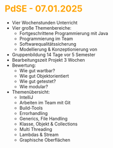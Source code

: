# <font color = "orange">PdSE - 07.01.2025</font>
- Vier Wochenstunden Unterricht
- Vier große Themenbereiche:
	- Fortgeschrittene Programmierung mit Java
	- Programmierung im Team
	- Softwarequalitätssicherung
	- Modellierung & Konzeptionierung von 
- Gruppenbildung 14 Tage vor 5 Semester
- Bearbeitungszeit Projekt 3 Wochen
- Bewertung:
	- Wie gut wartbar?
	- Wie gut Objektorientiert
	- Wie gut getestet?
	- Wie modular?
- Themenübersicht:
	- IntelliJ
	- Arbeiten im Team mit Git
	- Build-Tools
	- Errorhandling
	- Generics, File Handling
	- Klasse, Objekt & Collections
	- Multi Threading
	- Lambdas & Stream
	- Graphische Oberflächen